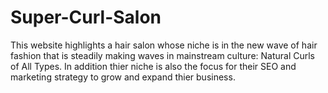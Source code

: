 # Super-Curl-Salon
This website highlights a hair salon whose niche is in the new wave of hair fashion that is steadily making waves in mainstream culture: Natural Curls of All Types.  In addition thier niche is also the focus for their SEO and marketing strategy to grow and expand thier business.

